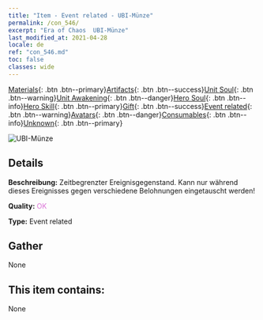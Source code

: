 ```yaml
---
title: "Item - Event related - UBI-​Münze"
permalink: /con_546/
excerpt: "Era of Chaos  UBI-​Münze"
last_modified_at: 2021-04-28
locale: de
ref: "con_546.md"
toc: false
classes: wide
---
```

 [Materials](/ItemsDE/){: .btn .btn--primary}[Artifacts](/ItemsDE/Artifacts/){: .btn .btn--success}[Unit Soul](/ItemsDE/UnitSoul/){: .btn .btn--warning}[Unit Awakening](/ItemsDE/UnitAwakening/){: .btn .btn--danger}[Hero Soul](/ItemsDE/HeroSoul/){: .btn .btn--info}[Hero Skill](/ItemsDE/HeroSkill/){: .btn .btn--primary}[Gift](/ItemsDE/Gift/){: .btn .btn--success}[Event related](/ItemsDE/Events/){: .btn .btn--warning}[Avatars](/ItemsDE/Avatars/){: .btn .btn--danger}[Consumables](/ItemsDE/Consumables/){: .btn .btn--info}[Unknown](/ItemsDE/Unknown/){: .btn .btn--primary}

 ![UBI-​Münze](/images/t/i_10032.png)

## Details
 **Beschreibung:** Zeitbegrenzter Ereignisgegenstand. Kann nur während dieses Ereignisses gegen verschiedene Belohnungen eingetauscht werden!

 **Quality:** <span style="color: #DA70D6">OK</span>

 **Type:** Event related

## Gather

  None

## This item contains:

  None

